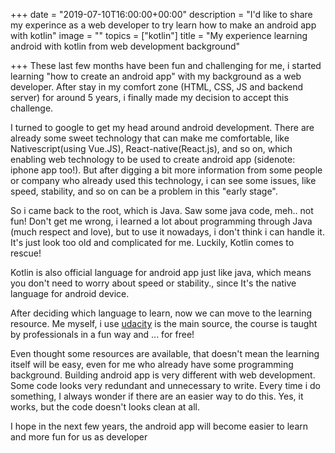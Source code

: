 +++
date = "2019-07-10T16:00:00+00:00"
description = "I'd like to share my experince as a web developer to try learn how to make an android app with kotlin"
image = ""
topics = ["kotlin"]
title = "My experience learning android with kotlin from web development background"

+++
These last few months have been fun and challenging for me, i started learning "how to create an android app" with my background as a web developer. After stay in my comfort zone (HTML, CSS, JS and backend server) for around 5 years, i finally made my decision to accept this challenge.

I turned to google to get my head around android development. There are already some sweet technology that can make me comfortable, like Nativescript(using Vue.JS), React-native(React.js), and so on, which enabling web technology to be used to create android app (sidenote: iphone app too!). But after digging a bit more information from some people or company who already used this technology, i can see some issues, like speed, stability, and so on can be a problem in this "early stage".

So i came back to the root, which is Java. Saw some java code, meh.. not fun! Don't get me wrong, i learned a lot about programming through Java (much respect and love), but to use it nowadays, i don't think i can handle it. It's just look too old and complicated for me. Luckily, Kotlin comes to rescue!

Kotlin is also official language for android app just like java, which means you don't need to worry about speed or stability., since It's the native language for android device.

After deciding which language to learn, now we can move to the learning resource. Me myself, i use [udacity](https://udacity.com/courses/all) is the main source, the course is taught by professionals in a fun way and ... for free!

Even thought some resources are available, that doesn't mean the learning itself will be easy, even for me who already have some programming background. Building android app is very different with web development. Some code looks very redundant and unnecessary to write. Every time i do something, I always wonder if there are an easier way to do this. Yes, it works, but the code doesn't looks clean at all.

I hope in the next few years, the android app will become easier to learn and more fun for us as developer